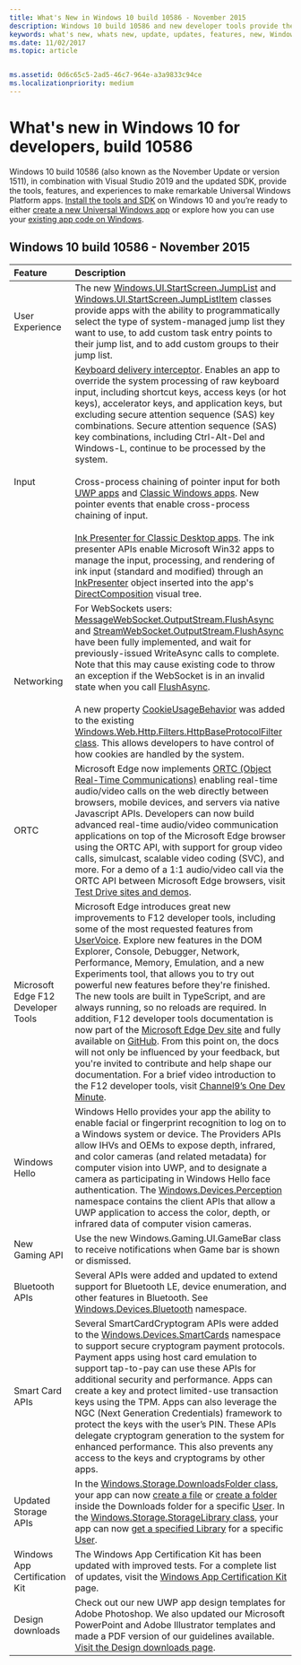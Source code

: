 ```yaml
---
title: What's New in Windows 10 build 10586 - November 2015
description: Windows 10 build 10586 and new developer tools provide the tools, features, and experiences powered by the new Universal Windows Platform.
keywords: what's new, whats new, update, updates, features, new, Windows 10, 1511, November, 10586
ms.date: 11/02/2017
ms.topic: article


ms.assetid: 0d6c65c5-2ad5-46c7-964e-a3a9833c94ce
ms.localizationpriority: medium
---
```

# What's new in Windows 10 for developers, build 10586

Windows 10 build 10586 (also known as the November Update or version 1511), in combination with Visual Studio 2019 and the updated SDK, provide the tools, features, and experiences to make remarkable Universal Windows Platform apps. [Install the tools and SDK](https://developer.microsoft.com/windows/downloads#_blank) on Windows 10 and you’re ready to either [create a new Universal Windows app](../get-started/create-uwp-apps.md) or explore how you can use your [existing app code on Windows](../porting/index.md).

## Windows 10 build 10586 - November 2015

Feature | Description
 :---- | :----
 User Experience | The new [Windows.UI.StartScreen.JumpList](https://docs.microsoft.com/uwp/api/windows.ui.startscreen) and [Windows.UI.StartScreen.JumpListItem](https://docs.microsoft.com/uwp/api/windows.ui.startscreen) classes provide apps with the ability to programmatically select the type of system-managed jump list they want to use, to add custom task entry points to their jump list, and to add custom groups to their jump list.
 Input | [Keyboard delivery interceptor](https://docs.microsoft.com/uwp/api/windows.ui.input.keyboarddeliveryinterceptor). Enables an app to override the system processing of raw keyboard input, including shortcut keys, access keys (or hot keys), accelerator keys, and application keys, but excluding secure attention sequence (SAS) key combinations. Secure attention sequence (SAS) key combinations, including Ctrl-Alt-Del and Windows-L, continue to be processed by the system. <br /><br />Cross-process chaining of pointer input for both [UWP apps](https://docs.microsoft.com/uwp/api/windows.ui.core.corewindow) and [Classic Windows apps](https://docs.microsoft.com/previous-versions/windows/desktop/inputmsg/messages). New pointer events that enable cross-process chaining of input. <br /><br />[Ink Presenter for Classic Desktop apps](https://docs.microsoft.com/previous-versions/windows/desktop/input_ink/ink-presenter). The ink presenter APIs enable Microsoft Win32 apps to manage the input, processing, and rendering of ink input (standard and modified) through an [InkPresenter](https://docs.microsoft.com/uwp/api/Windows.UI.Input.Inking.InkPresenter) object inserted into the app's [DirectComposition](https://docs.microsoft.com/windows/desktop/directcomp/directcomposition-portal) visual tree.
Networking | For WebSockets users: [MessageWebSocket.OutputStream.FlushAsync](https://docs.microsoft.com/uwp/api/windows.storage.streams.datawriter.flushasync) and [StreamWebSocket.OutputStream.FlushAsync](https://docs.microsoft.com/uwp/api/windows.storage.streams.datawriter.flushasync) have been fully implemented, and wait for previously-issued WriteAsync calls to complete. Note that this may cause existing code to throw an exception if the WebSocket is in an invalid state when you call [FlushAsync](https://docs.microsoft.com/uwp/api/windows.storage.streams.datawriter.flushasync). <br /><br />A new property [CookieUsageBehavior](https://docs.microsoft.com/uwp/api/windows.web.http.filters.httpbaseprotocolfilter) was added to the existing [Windows.Web.Http.Filters.HttpBaseProtocolFilter class](https://docs.microsoft.com/uwp/api/windows.web.http.filters.httpbaseprotocolfilter). This allows developers to have control of how cookies are handled by the system.
ORTC | Microsoft Edge now implements [ORTC (Object Real-Time Communications)](https://docs.microsoft.com/previous-versions//mt433097(v=vs.85)) enabling real-time audio/video calls on the web directly between browsers, mobile devices, and servers via native Javascript APIs. Developers can now build advanced real-time audio/video communication applications on top of the Microsoft Edge browser using the ORTC API, with support for group video calls, simulcast, scalable video coding (SVC), and more. For a demo of a 1:1 audio/video call via the ORTC API between Microsoft Edge browsers, visit [Test Drive sites and demos](https://developer.microsoft.com/microsoft-edge/testdrive/demos/ortcdemo).
Microsoft Edge F12 Developer Tools | Microsoft Edge introduces great new improvements to F12 developer tools, including some of the most requested features from [UserVoice](https://wpdev.uservoice.com/forums/257854-microsoft-edge-developer). Explore new features in the DOM Explorer, Console, Debugger, Network, Performance, Memory, Emulation, and a new Experiments tool, that allows you to try out powerful new features before they're finished. The new tools are built in TypeScript, and are always running, so no reloads are required. In addition, F12 developer tools documentation is now part of the [Microsoft Edge Dev site](https://developer.microsoft.com/microsoft-edge) and fully available on [GitHub](https://github.com/MicrosoftEdge/MicrosoftEdge-Documentation). From this point on, the docs will not only be influenced by your feedback, but you're invited to contribute and help shape our documentation. For a brief video introduction to the F12 developer tools, visit [Channel9’s One Dev Minute](https://channel9.msdn.com/Blogs/One-Dev-Minute/Microsoft-Edge-F12-tools).
Windows Hello | Windows Hello provides your app the ability to enable facial or fingerprint recognition to log on to a Windows system or device. The Providers APIs allow IHVs and OEMs to expose depth, infrared, and color cameras (and related metadata) for computer vision into UWP, and to designate a camera as participating in Windows Hello face authentication. The [Windows.Devices.Perception](https://docs.microsoft.com/uwp/api/windows.devices.perception) namespace contains the client APIs that allow a UWP application to access the color, depth, or infrared data of computer vision cameras.
New Gaming API | Use the new Windows.Gaming.UI.GameBar class to receive notifications when Game bar is shown or dismissed.
Bluetooth APIs | Several APIs were added and updated to extend support for Bluetooth LE, device enumeration, and other features in Bluetooth. See [Windows.Devices.Bluetooth](https://docs.microsoft.com/uwp/api/windows.devices.bluetooth) namespace.
Smart Card APIs | Several SmartCardCryptogram APIs were added to the [Windows.Devices.SmartCards](https://docs.microsoft.com/uwp/api/windows.devices.smartcards) namespace to support secure cryptogram payment protocols. Payment apps using host card emulation to support tap-to-pay can use these APIs for additional security and performance. Apps can create a key and protect limited-use transaction keys using the TPM. Apps can also leverage the NGC (Next Generation Credentials) framework to protect the keys with the user’s PIN. These APIs delegate cryptogram generation to the system for enhanced performance. This also prevents any access to the keys and cryptograms by other apps.
Updated Storage APIs | In the [Windows.Storage.DownloadsFolder class](https://docs.microsoft.com/uwp/api/windows.storage.downloadsfolder), your app can now [create a file](https://docs.microsoft.com/uwp/api/windows.storage.downloadsfolder.createfileforuserasync) or [create a folder](https://docs.microsoft.com/uwp/api/windows.storage.downloadsfolder.createfolderforuserasync) inside the Downloads folder for a specific [User](https://docs.microsoft.com/uwp/api/windows.system.user). In the [Windows.Storage.StorageLibrary class](https://docs.microsoft.com/uwp/api/windows.storage.storagelibrary), your app can now [get a specified Library](https://docs.microsoft.com/uwp/api/windows.storage.storagelibrary.getlibraryforuserasync) for a specific [User](https://docs.microsoft.com/uwp/api/windows.system.user).
Windows App Certification Kit | The Windows App Certification Kit has been updated with improved tests. For a complete list of updates, visit the [Windows App Certification Kit](https://developer.microsoft.com/windows/develop/app-certification-kit) page.
Design downloads | Check out our new UWP app design templates for Adobe Photoshop. We also updated our Microsoft PowerPoint and Adobe Illustrator templates and made a PDF version of our guidelines available. [Visit the Design downloads page](https://docs.microsoft.com/windows/uwp/design/downloads/index).